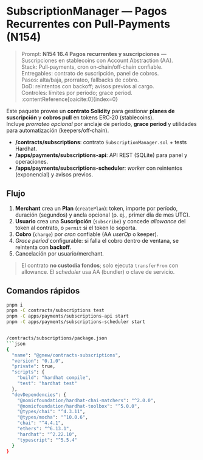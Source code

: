 
# SubscriptionManager — Pagos Recurrentes con Pull‑Payments (N154)

> Prompt: **N154 16.4 Pagos recurrentes y suscripciones** — Suscripciones en stablecoins con Account Abstraction (AA).  
> Stack: Pull‑payments, cron on‑chain/off‑chain confiable.  
> Entregables: contrato de suscripción, panel de cobros.  
> Pasos: alta/baja, prorrateo, fallbacks de cobro.  
> DoD: reintentos con backoff; avisos previos al cargo.  
> Controles: límites por período; grace period. :contentReference[oaicite:0]{index=0}

Este paquete provee un **contrato Solidity** para gestionar **planes de suscripción** y **cobros pull** en tokens ERC‑20 (stablecoins).  
Incluye *prorrateo opcional* por anclaje de período, **grace period** y utilidades para automatización (keepers/off‑chain).

- **/contracts/subscriptions**: contrato `SubscriptionManager.sol` + tests Hardhat.
- **/apps/payments/subscriptions-api**: API REST (SQLite) para panel y operaciones.
- **/apps/payments/subscriptions-scheduler**: *worker* con reintentos (exponencial) y avisos previos.

## Flujo
1) **Merchant** crea un **Plan** (`createPlan`): token, importe por período, duración (segundos) y ancla opcional (p. ej., primer día de mes UTC).  
2) **Usuario** crea una **Suscripción** (`subscribe`) y concede *allowance* del token al contrato, o `permit` si el token lo soporta.  
3) **Cobro** (`charge`) por *cron* confiable (AA *userOp* o keeper).  
4) *Grace period* configurable: si falla el cobro dentro de ventana, se reintenta con **backoff**.  
5) Cancelación por usuario/merchant.

> El contrato **no custodia fondos**; solo ejecuta `transferFrom` con allowance. El *scheduler* usa AA (bundler) o clave de servicio.

## Comandos rápidos
```bash
pnpm i
pnpm -C contracts/subscriptions test
pnpm -C apps/payments/subscriptions-api start
pnpm -C apps/payments/subscriptions-scheduler start


/contracts/subscriptions/package.json
```json
{
  "name": "@gnew/contracts-subscriptions",
  "version": "0.1.0",
  "private": true,
  "scripts": {
    "build": "hardhat compile",
    "test": "hardhat test"
  },
  "devDependencies": {
    "@nomicfoundation/hardhat-chai-matchers": "^2.0.0",
    "@nomicfoundation/hardhat-toolbox": "^5.0.0",
    "@types/chai": "^4.3.11",
    "@types/mocha": "^10.0.6",
    "chai": "^4.4.1",
    "ethers": "^6.13.1",
    "hardhat": "^2.22.10",
    "typescript": "^5.5.4"
  }
}


